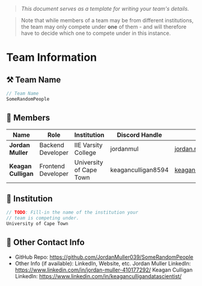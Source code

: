 > *This document serves as a template for writing your team's details.*

> Note that while members of a team may be from different institutions, the team may only compete under **one** of them - and will therefore have to decide which one to compete under in this instance.

# Team Information

## ⚒️ Team Name
``` c
// Team Name
SomeRandomPeople
```

## 👥 Members
| Name     | Role                | Institution           | Discord Handle | Email |
|----------|---------------------|-----------------------| -------------------|-------------|
| **Jordan Muller**   | Backend Developer   | IIE Varsity College | jordanmul | jordan.muller039@gmail.com |
| **Keagan Culligan**   | Frontend Developer  | University of Cape Town | keaganculligan8594 | keagan.chalmers@gmail.com |

## 🏫 Institution
``` c
// TODO: Fill-in the name of the institution your
// team is competing under.
University of Cape Town
```

## 📧 Other Contact Info
- GitHub Repo: https://github.com/JordanMuller039/SomeRandomPeople
- Other Info (if available): LinkedIn, Website, etc.
Jordan Muller LinkedIn: https://www.linkedin.com/in/jordan-muller-410177292/
Keagan Culligan LinkedIn: https://www.linkedin.com/in/keaganculligandatascientist/
